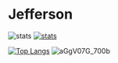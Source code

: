 # Jefferson
  <p>
    <img src="https://komarev.com/ghpvc/?username=Jefferson1947&label=Views&color=582673&style=flat-square" alt="stats" />
    <a href = "https://github.com/Jefferson1947" taget="_blank">
      <img src="https://img.shields.io/github/followers/Jefferson1947?label=follow&style=social" alt="stats" /></a>
  </p>  
 
 
[![Top Langs](https://github-readme-stats.vercel.app/api/top-langs/?username=bush1root&layout=compact&theme=dracula)](https://github.com/Jefferson1947/)
![aGgV07G_700b](https://media.discordapp.net/attachments/936595673879556138/970813452169936896/unknown.png?width=726&height=338)
